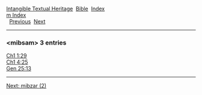 [Intangible Textual Heritage](../../index)  [Bible](../index) 
[Index](index)   
[m Index](_m_)  
  [Previous](c07379)  [Next](c07381) 

------------------------------------------------------------------------

### &lt;mibsam&gt; 3 entries

[Ch1 1:29](../kjv/ch1001.htm#029)  
[Ch1 4:25](../kjv/ch1004.htm#025)  
[Gen 25:13](../kjv/gen025.htm#013)  

------------------------------------------------------------------------

[Next: mibzar (2)](c07381)

